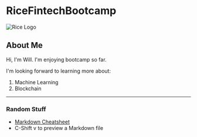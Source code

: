 # RiceFintechBootcamp
![Rice Logo](https://upload.wikimedia.org/wikipedia/commons/b/bc/Rice_Owls_logo.svg)

## About Me
Hi, I'm Will. I'm enjoying bootcamp so far. 

I'm looking forward to learning more about:

1. Machine Learning
2. Blockchain

---

### Random Stuff

* [Markdown Cheatsheet](https://github.com/adam-p/markdown-here/wiki/Markdown-Cheatsheet)
* C-Shift v to preview a Markdown file
